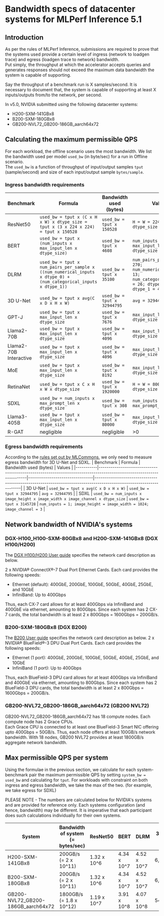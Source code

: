 # Bandwidth specs of datacenter systems for MLPerf Inference 5.1

## Introduction
As per the rules of MLPerf Inference, submissions are required to prove that the systems used provide a certain level of ingress (network to loadgen trace) and egress (loadgen trace to network) bandwidth.  
Put simply, the throughput at which the accelerator accepts queries and generates responses should not exceed the maximum data bandwidth the system is capable of supporting.

Say the throughput of a benchmark run is X samples/second. It is necessary to document that, the system is capable of supporting at least X inputs/outputs from/to the network, per second.

In v5.0, NVIDIA submitted using the following datacenter systems:
- H200-SXM-141GBx8
- B200-SXM-180GBx8
- GB200-NVL72_GB200-186GB_aarch64x72

## Calculating the maximum permissible QPS
For each workload, the offline scenario uses the most bandwidth. We list the bandwidth used per model `used_bw` (in byte/sec) for a run in Offline scenario.  
The `used_bw` is a function of throughput of input/output samples `tput` (sample/second) and size of each input/output sample `bytes/sample`.

### Ingress bandwidth requirements

| Benchmark                | Formula                                                                                                               | Bandwidth used   (bytes)        | Values                                                                                                               |
|--------------------------|-----------------------------------------------------------------------------------------------------------------------|---------------------------------|----------------------------------------------------------------------------------------------------------------------|
| ResNet50                 | ```used_bw = tput x (C x H x W) x dtype_size = tput x (3 x 224 x 224) = tput x 150528```                              | ```used_bw = tput x 150528```   | ```H = W = 224; C =3; dtype_size = 1byte```                                                                          |
| BERT                     | ```used_bw = tput x (num_inputs x max_input_len x dtype_size)```                                                      | ```used_bw = tput x 4608```     | ```num_inputs = 3; max_input_len = 384; dtype_size = 4bytes```                                                       |
| DLRM                     | ```used_bw = tput x num_pairs_per_sample x ((num_numerical_inputs x dtype_0) + (num_categorical_inputs x dtype_1))``` | ```used_bw = tput x 35100```    | ```num_pairs_per_sample = 270; num_numerical_inputs = 13; num_categorical_inputs = 26; dtype_0 = 2B; dtype_1 = 4B``` |
| 3D U-Net                 | ```used_bw = tput x avg(C x D x H x W)```                                                                             | ```used_bw = tput x 32944795``` | ```avg = 32944795```                                                                                                 |
| GPT-J                    | ```used_bw = tput x max_input_len x dtype_size```                                                                     | ```used_bw = tput x 7676```     | ```max_input_len = 1919; dtype_size = 4B```                                                                          |
| Llama2-70B               | ```used_bw = tput x  max_input_len x dtype_size```                                                                    | ```used_bw = tput x 4096```     | ```max_input_len = 1024; dtype_size = 4B```                                                                          |
| Llama2-70B Interactive   | ```used_bw = tput x  max_input_len x dtype_size```                                                                    | ```used_bw = tput x 4096```     | ```max_input_len = 1024; dtype_size = 4B```                                                                          |
| MoE                      | ```used_bw = tput x  max_input_len x dtype_size```                                                                    | ```used_bw = tput x 8192```     | ```max_input_len = 2048; dtype_size = 4B```                                                                          |
| RetinaNet                | ```used_bw = tput x C x H x W x dtype_size```                                                                         | ```used_bw = tput x 1920000```  | ```H = W = 800; C = 3; dtype_size = 1B```                                                                            |
| SDXL                     | ```used_bw = num_inputs x max_prompt_len x dtype_size```                                                              | ```used_bw = tput x 308```      | ```num_inputs = 1; max_prompt_len = 77```                                                                            |
| Llama3-405B              | ```used_bw = tput x  max_input_len x dtype_size```                                                                    | ```used_bw = tput x 80000```    | ```max_input_len = 20000; dtype_size = 4B```                                                                         |
| R-GAT                    | negligible                                                                                                            | negligible                      | >0                                                                                                                   |

### Egress bandwidth requirements

According to the [rules set out by MLCommons](https://github.com/mlcommons/inference_policies/blob/master/inference_rules.adoc#b2-egress-bandwidth), we only need to measure egress bandwidth for 3D U-Net and SDXL. 
| Benchmark | Formula                                                                                                               | Bandwidth used (bytes)          | Values                                                                                                               |
|-----------|-----------------------------------------------------------------------------------------------------------------------|---------------------------------|----------------------------------------------------------------------------------------------------------------------|
| 3D U-Net  | ```used_bw = tput x avg(C x D x H x W)```                                                                             | ```used_bw = tput x 32944795``` | ```avg = 32944795```                                                                                                 |
| SDXL      | ```used_bw = num_inputs x image_height x image_width x image_channel x dtype_size```                                  | ```used_bw = tput x 3145728```  | ```num_inputs = 1; image_height = image_width = 1024; image_channel = 3```                                           |


## Network bandwidth of NVIDIA's systems

### DGX-H100_H100-SXM-80GBx8 and H200-SXM-141GBx8 (DGX H100/H200)
The [DGX H100/H200 User guide](https://docs.nvidia.com/dgx/dgxh100-user-guide/introduction-to-dgxh100.html) specifies the network card description as below.

2 x NVIDIA® ConnectX®-7 Dual Port Ethernet Cards. Each card provides the following speeds: 
- Ethernet (default): 400GbE, 200GbE, 100GbE, 50GbE, 40GbE, 25GbE, and 10GbE
- InfiniBand: Up to 400Gbps

Thus, each CX-7 card allows for at least 400Gbps via InfiniBand and 400GbE via ethernet, amounting to 800Gbps. Since each system has 2 CX-7 cards, the total bandwidth is at least 2 x 800Gbps = 1600Gbps = 200GB/s.

### B200-SXM-180GBx8 (DGX B200)
The [B200 User guide](https://docs.nvidia.com/dgx/dgxb200-user-guide/introduction-to-dgxb200.html) specifies the network card description as below.
2 x NVIDIA® BlueField®-3 DPU Dual Port Cards. Each card provides the following speeds:
- Ethernet (1 port): 400GbE, 200GbE, 100GbE, 50GbE, 40GbE, 25GbE, and 10GbE
- InfiniBand (1 port): Up to 400Gbps

Thus, each BlueField-3 DPU card allows for at least 400Gbps via InfiniBand and 400GbE via ethernet, amounting to 800Gbps. Since each system has 2 BlueField-3 DPU cards, the total bandwidth is at least 2 x 800Gbps = 1600Gbps = 200GB/s.

### GB200-NVL72_GB200-186GB_aarch64x72 (GB200 NVL72)
GB200-NVL72_GB200-186GB_aarch64x72 has 18 compute nodes. Each compute node has 2 Grace CPUs.  
Each Grace CPU is connected to at least one BlueField-3 Smart NIC offering upto 400Gbps = 50GB/s. Thus, each node offers at least 100GB/s network bandwidth. With 18 nodes, GB200 NVL72 provides at least 1800GB/s aggregate network bandwidth.

## Max permissible QPS per system
Using the formulae in the previous section, we calculate for each system-benchmark pair the maximum permissible QPS by setting `system_bw = used_bw` and calculating for `tput`.
For workloads with constraint on both ingress and egress bandwidth, we take the max of the two. (for example, we take egress for SDXL)

PLEASE NOTE - The numbers are calculated below for NVIDIA's systems and are provided for reference only. Each systems configuration (and hence, bandwidth) may be different. It is imperative that each participant does such calculations individually for their own systems.

| System                       | Bandwidth of system (= bytes/sec)   | ResNet50      | BERT        | DLRM        | 3D U-Net | GPT-J       | Llama2-70B  | Llama2-70B-Interactive | RetinaNet   | SDXL         | MoE         | Llama3-405B |
|------------------------------|-------------------------------------|---------------|-------------|-------------|----------|-------------|-------------|------------------------|-------------|--------------|-------------|-------------|
| H200-SXM-141GBx8             | 200GB/s (= 2 x 10^11)               | 1.32 x 10^6   | 4.34 x 10^7 | 4.52 x 10^7 | 6,070    | 2.60 x 10^7 | 4.8 x 10^7  | 4.8 x 10^7             | 104,166     | 63,578       | 2.4 x 10^7  | 2.5 x 10^6  |
| B200-SXM-180GBx8             | 200GB/s (= 2 x 10^11)               | 1.32 x 10^6   | 4.34 x 10^7 | 4.52 x 10^7 | 6,070    | 2.60 x 10^7 | 4.8 x 10^7  | 4.8 x 10^7             | 104,166     | 63,578       | 2.4 x 10^7  | 2.5 x 10^6  |
| GB200-NVL72_GB200-186GB_aarch64x72 | 1800GB/s (= 1.8 x 10^12)      | 1.19 x 10^7   | 3.91 x 10^8 | 4.07 x 10^8 | 54,630   | 2.34 x 10^8 | 4.32 x 10^8 | 4.32 x 10^8            | 937,494     | 572,202      | 2.16 x 10^8 | 2.25 x 10^7 |